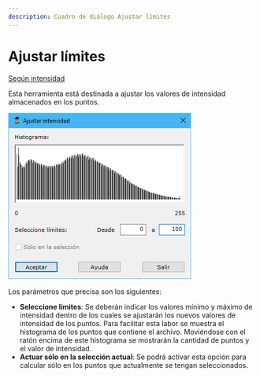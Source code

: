 ```yaml
---
description: Cuadro de diálogo Ajustar límites
---
```


# Ajustar límites

[Según intensidad](./)

Esta herramienta está destinada a ajustar los valores de intensidad almacenados en los puntos.

![Cuadro de diálogo Ajustar intensidad](<../../../.gitbook/assets/image (146).png>)

Los parámetros que precisa son los siguientes:

* **Seleccione límites**: Se deberán indicar los valores mínimo y máximo de intensidad dentro de los cuales se ajustarán los nuevos valores de intensidad de los puntos. Para facilitar esta labor se muestra el histograma de los puntos que contiene el archivo. Moviéndose con el ratón encima de este histograma se mostrarán la cantidad de puntos y el valor de intensidad.
* **Actuar sólo en la selección actual**: Se podrá activar esta opción para calcular sólo en los puntos que actualmente se tengan seleccionados.
